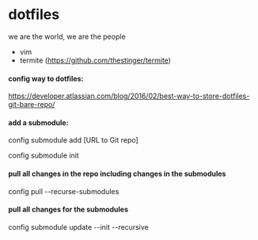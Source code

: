 # dotfiles

we are the world, we are the people

- vim
- termite (https://github.com/thestinger/termite)


#### config way to dotfiles:

https://developer.atlassian.com/blog/2016/02/best-way-to-store-dotfiles-git-bare-repo/

#### add a submodule:
config submodule add [URL to Git repo]

config submodule init

#### pull all changes in the repo including changes in the submodules
config pull --recurse-submodules

#### pull all changes for the submodules
config submodule update --init --recursive
